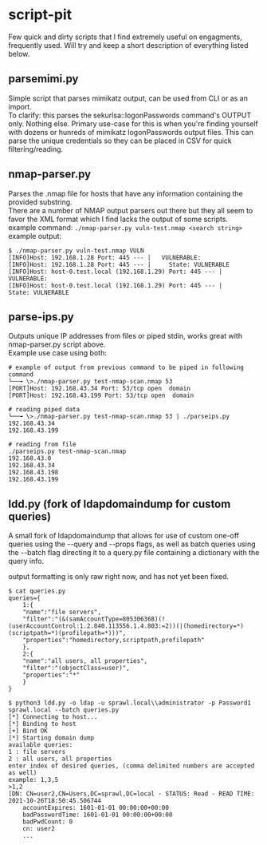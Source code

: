# script-pit
Few quick and dirty scripts that I find extremely useful on engagments, frequently used.
Will try and keep a short description of everything listed below.

## parsemimi.py
Simple script that parses mimikatz output, can be used from CLI or as an import.   
To clarify: this parses the sekurlsa::logonPasswords command's OUTPUT only. Nothing else.
Primary use-case for this is when you're finding yourself with dozens or hunreds of mimikatz logonPasswords output files.
This can parse the unique credentials so they can be placed in CSV for quick filtering/reading.

## nmap-parser.py
Parses the .nmap file for hosts that have any information containing the provided substring.  
There are a number of NMAP output parsers out there but they all seem to favor the XML format which I find lacks the output of some scripts.  
example command:
`./nmap-parser.py vuln-test.nmap <search string>`
example output:
```
$ ./nmap-parser.py vuln-test.nmap VULN
[INFO]Host: 192.168.1.28 Port: 445 --- |   VULNERABLE:
[INFO]Host: 192.168.1.28 Port: 445 --- |     State: VULNERABLE
[INFO]Host: host-0.test.local (192.168.1.29) Port: 445 --- |   VULNERABLE:
[INFO]Host: host-0.test.local (192.168.1.29) Port: 445 --- |     State: VULNERABLE
```
## parse-ips.py
Outputs unique IP addresses from files or piped stdin, works great with nmap-parser.py script above.  
Example use case using both:
```
# example of output from previous command to be piped in following command
└──╼ \>./nmap-parser.py test-nmap-scan.nmap 53 
[PORT]Host: 192.168.43.34 Port: 53/tcp open  domain
[PORT]Host: 192.168.43.199 Port: 53/tcp open  domain

# reading piped data
└──╼ \>./nmap-parser.py test-nmap-scan.nmap 53 | ./parseips.py 
192.168.43.34
192.168.43.199

# reading from file
./parseips.py test-nmap-scan.nmap 
192.168.43.0
192.168.43.34
192.168.43.198
192.168.43.199
```

## ldd.py (fork of ldapdomaindump for custom queries)
A small fork of ldapdomaindump that allows for use of custom one-off queries
using the --query and --props flags, as well as batch queries using the --batch
flag directing it to a query.py file containing a dictionary with the query info.  

output formatting is only raw right now, and has not yet been fixed.  
```
$ cat queries.py
queries={
    1:{
    "name":"file servers",
    "filter":"(&(samAccountType=805306368)(!(userAccountControl:1.2.840.113556.1.4.803:=2))(|(homedirectory=*)(scriptpath=*)(profilepath=*)))",
    "properties":"homedirectory,scriptpath,profilepath"
    },
    2:{
    "name":"all users, all properties",
    "filter":"(objectClass=user)",
    "properties":"*"
    }
}

$ python3 ldd.py -o ldap -u sprawl.local\\administrator -p Password1 sprawl.local --batch queries.py
[*] Connecting to host...
[*] Binding to host
[+] Bind OK
[*] Starting domain dump
available queries:
1 : file servers
2 : all users, all properties
enter index of desired queries, (comma delimited numbers are accepted as well)
example: 1,3,5
>1,2
[DN: CN=user2,CN=Users,DC=sprawl,DC=local - STATUS: Read - READ TIME: 2021-10-26T18:50:45.506744
    accountExpires: 1601-01-01 00:00:00+00:00
    badPasswordTime: 1601-01-01 00:00:00+00:00
    badPwdCount: 0
    cn: user2
    ...
```
